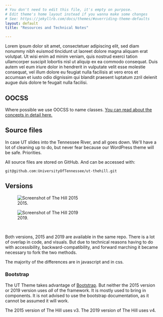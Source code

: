 ```yaml
---
# You don't need to edit this file, it's empty on purpose.
# Edit theme's home layout instead if you wanna make some changes
# See: https://jekyllrb.com/docs/themes/#overriding-theme-defaults
layout: default
title: "Resources and Technical Notes"

---
```


<p class="lead">Lorem ipsum dolor sit amet, consectetuer adipiscing elit, sed diam nonummy nibh euismod tincidunt ut laoreet dolore magna aliquam erat volutpat. Ut wisi enim ad minim veniam, quis nostrud exerci tation ullamcorper suscipit lobortis nisl ut aliquip ex ea commodo consequat. Duis autem vel eum iriure dolor in hendrerit in vulputate velit esse molestie consequat, vel illum dolore eu feugiat nulla facilisis at vero eros et accumsan et iusto odio dignissim qui blandit praesent luptatum zzril delenit augue duis dolore te feugait nulla facilisi.</p>


## OOCSS

Where possible we use OOCSS to name classes. [You can read about the concepts in detail here.](https://www.smashingmagazine.com/2011/12/an-introduction-to-object-oriented-css-oocss/)


## Source files

In case UT slides into the Tennessee River, and all goes down. We'll have a lot of cleaning up to do, but never fear because our WordPress theme will be safe. Priorities.

All source files are stored on GitHub. And can be accessed with:

` git@github.com:UniversityOfTennessee/ut-thehill.git `

## Versions



<div class="half">
<figure class="figure">
  <img src="{{ site.baseurl }}/assets/i/screen.png" class="figure-img img-fluid" alt="Screenshot of The Hill 2015">
  <figcaption class="figure-caption">2015.</figcaption>
</figure>
</div>
<div class="half">
<figure class="figure">
  <img src="{{ site.baseurl }}/assets/i/screen2.png" class="figure-img img-fluid" alt="Screenshot of The Hill 2019">
  <figcaption class="figure-caption">2019.</figcaption>
</figure>
</div>
<br class="break">

Both versions, 2015 and 2019 are available in the same repo. There is a lot of overlap in code, and visuals. But due to technical reasons having to do with accessibility, backward-compatibility, and forward marching it became necessary to fork the two methods.

The majority of the differences are in javascript and in css.

### Bootstrap

The UT Theme takes advantage of [Bootstrap](http://getbootstrap.com). But neither the 2015 version or 2019 version uses *all* of the framework. It is mostly used to bring in components. It is not advised to use the bootstrap documentation, as it cannot be assumed it will work.

The 2015 version of The Hill uses v3. The 2019 version of The Hill uses v4.


